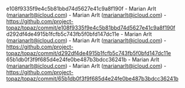 e108f9335f9e4c5b81bbd74d5627e41c9a8f190f - Marian Arlt (marianarlt@icloud.com) - Marian Arlt (marianarlt@icloud.com) - https://github.com/project-topaz/topaz/commit/e108f9335f9e4c5b81bbd74d5627e41c9a8f190f
d292df4de4915b1fcfb5c743fb5f0bfd147dc11e - Marian Arlt (marianarlt@icloud.com) - Marian Arlt (marianarlt@icloud.com) - https://github.com/project-topaz/topaz/commit/d292df4de4915b1fcfb5c743fb5f0bfd147dc11e
65b1db0f3f9f685d4e24fe0be487b3bdcc36241b - Marian Arlt (marianarlt@icloud.com) - Marian Arlt (marianarlt@icloud.com) - https://github.com/project-topaz/topaz/commit/65b1db0f3f9f685d4e24fe0be487b3bdcc36241b
